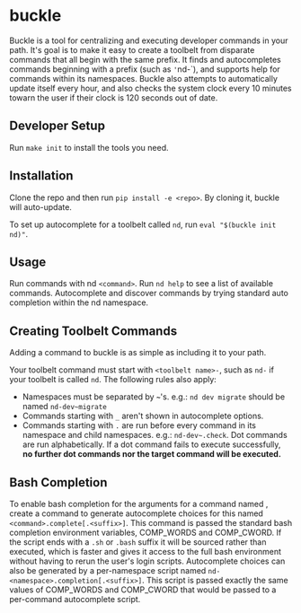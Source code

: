 # buckle

Buckle is a tool for centralizing and executing developer commands in
your path. It's goal is to make it easy to create a toolbelt from
disparate commands that all begin with the same prefix. It finds and
autocompletes commands beginning with a prefix (such as `'`nd-`), and
supports help for commands within its namespaces. Buckle also attempts
to automatically update itself every hour, and also checks the system
clock every 10 minutes towarn the user if their clock is 120 seconds out
of date.


## Developer Setup

Run `make init` to install the tools you need.

## Installation

Clone the repo and then run `pip install -e <repo>`.  By cloning it,
buckle will auto-update.

To set up autocomplete for a toolbelt called `nd`, run
`eval "$(buckle init nd)"`.

## Usage

Run commands with nd `<command>`.  Run `nd help` to see a list of
available commands. Autocomplete and discover commands by trying
standard auto completion within the nd namespace.

## Creating Toolbelt Commands

Adding a command to buckle is as simple as including it to your
path.

Your toolbelt command must start with `<toolbelt name>-`, such as `nd-`
if your toolbelt is called `nd`. The following rules also apply:

* Namespaces must be separated by **`~`**'s. e.g.: `nd dev migrate`
should be named `nd-dev~migrate`
* Commands starting with `_` aren't shown in autocomplete options.
* Commands starting with `.` are run before every command in its
namespace and child namespaces. e.g.: `nd-dev~.check`. Dot commands are
run alphabetically. If a dot command fails to execute
successfully, **no further dot commands nor the target command will
be executed.**

## Bash Completion

To enable bash completion for the arguments for a command named
<command>, create a command to generate autocomplete choices for this
named `<command>.complete[.<suffix>]`.  This command is passed the
standard bash completion environment variables, COMP_WORDS and
COMP_CWORD.  If the script ends with a `.sh` or `.bash` suffix it will
be sourced rather than executed, which is faster and gives it access to
the full bash environment without having to rerun the user's login
scripts.  Autocomplete choices can also be generated by a per-namespace
script named `nd-<namespace>.completion[.<suffix>]`.  This script is
passed exactly the same values of COMP_WORDS and COMP_CWORD that would
be passed to a per-command autocomplete script.
